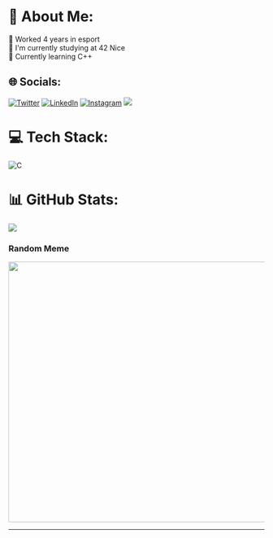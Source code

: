 # 💫 About Me:
📝 Worked 4 years in esport<br>🔭 I'm currently studying at 42 Nice<br>🌱 Currently learning C++


## 🌐 Socials:
[![Twitter](https://img.shields.io/badge/Twitter-%231DA1F2.svg?logo=Twitter&logoColor=white)](https://twitter.com/A_Azrod_FR) 
[![LinkedIn](https://img.shields.io/badge/LinkedIn-%230077B5.svg?logo=linkedin&logoColor=white)](https://linkedin.com/in/tom-sorabella-26a336189)
[![Instagram](https://img.shields.io/badge/Instagram-%23E4405F.svg?logo=Instagram&logoColor=white)](https://instagram.com/azrouud)
[![](https://visitcount.itsvg.in/api?id=azrod42&icon=0&color=0)](https://visitcount.itsvg.in)

# 💻 Tech Stack:
![C](https://img.shields.io/badge/c-%2300599C.svg?style=for-the-badge&logo=c&logoColor=white)
# 📊 GitHub Stats:
![](https://github-readme-streak-stats.herokuapp.com/?user=azrod42&theme=tokyonight&hide_border=false)<br/>

###  Random Meme
<img src="https://random-memer.herokuapp.com/" width="512px"/>

---

